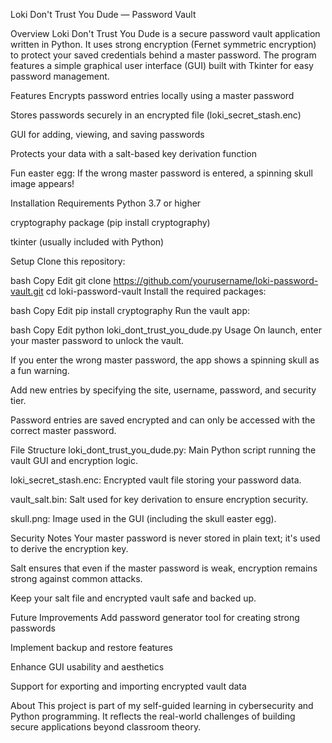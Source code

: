 Loki Don't Trust You Dude — Password Vault

Overview
Loki Don't Trust You Dude is a secure password vault application written in Python. It uses strong encryption (Fernet symmetric encryption) to protect your saved credentials behind a master password. The program features a simple graphical user interface (GUI) built with Tkinter for easy password management.

Features
Encrypts password entries locally using a master password

Stores passwords securely in an encrypted file (loki_secret_stash.enc)

GUI for adding, viewing, and saving passwords

Protects your data with a salt-based key derivation function

Fun easter egg: If the wrong master password is entered, a spinning skull image appears!

Installation
Requirements
Python 3.7 or higher

cryptography package (pip install cryptography)

tkinter (usually included with Python)

Setup
Clone this repository:

bash
Copy
Edit
git clone https://github.com/yourusername/loki-password-vault.git
cd loki-password-vault
Install the required packages:

bash
Copy
Edit
pip install cryptography
Run the vault app:

bash
Copy
Edit
python loki_dont_trust_you_dude.py
Usage
On launch, enter your master password to unlock the vault.

If you enter the wrong master password, the app shows a spinning skull as a fun warning.

Add new entries by specifying the site, username, password, and security tier.

Password entries are saved encrypted and can only be accessed with the correct master password.

File Structure
loki_dont_trust_you_dude.py: Main Python script running the vault GUI and encryption logic.

loki_secret_stash.enc: Encrypted vault file storing your password data.

vault_salt.bin: Salt used for key derivation to ensure encryption security.

skull.png: Image used in the GUI (including the skull easter egg).

Security Notes
Your master password is never stored in plain text; it's used to derive the encryption key.

Salt ensures that even if the master password is weak, encryption remains strong against common attacks.

Keep your salt file and encrypted vault safe and backed up.

Future Improvements
Add password generator tool for creating strong passwords

Implement backup and restore features

Enhance GUI usability and aesthetics

Support for exporting and importing encrypted vault data

About
This project is part of my self-guided learning in cybersecurity and Python programming. It reflects the real-world challenges of building secure applications beyond classroom theory.
